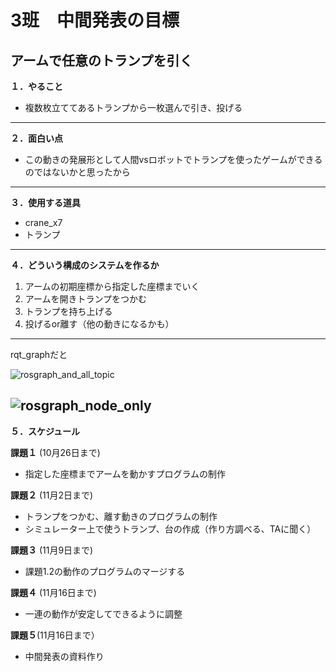 # 3班　中間発表の目標
## アームで任意のトランプを引く
**１．やること**
- 複数枚立ててあるトランプから一枚選んで引き、投げる
---

**２．面白い点**
- この動きの発展形として人間vsロボットでトランプを使ったゲームができるのではないかと思ったから
---
**３．使用する道具**
- crane_x7
- トランプ
---

**４．どういう構成のシステムを作るか**
1. アームの初期座標から指定した座標までいく
2. アームを開きトランプをつかむ
3. トランプを持ち上げる
4. 投げるor離す（他の動きになるかも）
---
rqt_graphだと

![rosgraph_and_all_topic](https://user-images.githubusercontent.com/72371137/96333811-f2429f00-10a6-11eb-8638-32c6d6ce6cc9.png)

![rosgraph_node_only](https://user-images.githubusercontent.com/72371137/96333832-2a49e200-10a7-11eb-9a51-f4d494581c12.png)
---

**５．スケジュール**

**課題１** (10月26日まで)
- 指定した座標までアームを動かすプログラムの制作

**課題２** (11月2日まで)
- トランプをつかむ、離す動きのプログラムの制作
- シミュレーター上で使うトランプ、台の作成（作り方調べる、TAに聞く）

**課題３** (11月9日まで)
- 課題1.2の動作のプログラムのマージする

**課題４** (11月16日まで)
- 一連の動作が安定してできるように調整

**課題５**(11月16日まで） 
- 中間発表の資料作り




